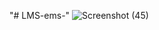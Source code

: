 "# LMS-ems-" 
![Screenshot (45)](https://github.com/user-attachments/assets/5d0e2ac0-eae5-4ae8-92cb-dcaa857ba1d2)
